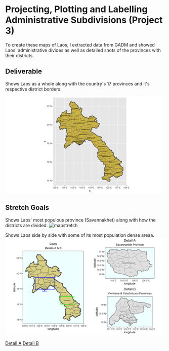 # Projecting, Plotting and Labelling Administrative Subdivisions (Project 3)

To create these maps of Laos, I extracted data from GADM and showed Laos' administrative divides as well as detailed shots of the provinces with their districts. 

## Deliverable 

Shows Laos as a whole along with the country's 17 provinces and it's respective district borders. 

![laosmap](laos.png)

## Stretch Goals

Shows Laos' most populous province (Savannakhet) along with how the districts are divided. 
![mapstretch](savannakhét.png)

Shows Laos side by side with some of its most population dense areaa. 
![detail](detailab_laos.png) 

[Detail A](laos_detailA.png)
[Detail B](laos_detailB.png)



